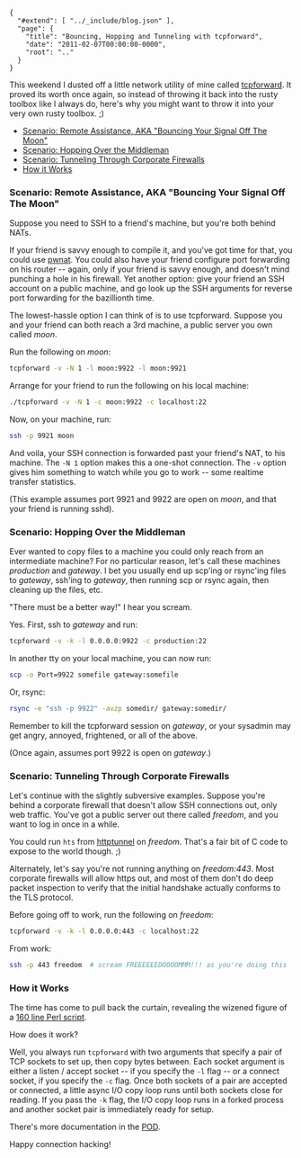 
    {
      "#extend": [ "../_include/blog.json" ],
      "page": {
        "title": "Bouncing, Hopping and Tunneling with tcpforward",
        "date": "2011-02-07T00:00:00-0000",
        "root": ".."
      }
    }

This weekend I dusted off a little network utility of mine called [tcpforward](https://github.com/acg/tcpforward). It proved its worth once again, so instead of throwing it back into the rusty toolbox like I always do, here's why you might want to throw it into your very own rusty toolbox. ;)

<ul class="toc">
  <li><a href="#bouncing">Scenario: Remote Assistance, AKA "Bouncing Your Signal Off The Moon"</a></li>
  <li><a href="#hopping">Scenario: Hopping Over the Middleman</a></li>
  <li><a href="#tunneling">Scenario: Tunneling Through Corporate Firewalls </a></li>
  <li><a href="#how-it-works">How it Works</a></li>
</ul>

<span id="bouncing"></span> 
### Scenario: Remote Assistance, AKA "Bouncing Your Signal Off The Moon" ###

Suppose you need to SSH to a friend's machine, but you're both behind NATs.

If your friend is savvy enough to compile it, and you've got time for that, you could use [pwnat](http://samy.pl/pwnat/). You could also have your friend configure port forwarding on his router -- again, only if your friend is savvy enough, and doesn't mind punching a hole in his firewall. Yet another option: give your friend an SSH account on a public machine, and go look up the SSH arguments for reverse port forwarding for the bazillionth time.

The lowest-hassle option I can think of is to use tcpforward. Suppose you and your friend can both reach a 3rd machine, a public server you own called *moon*.

Run the following on *moon*:

```bash
tcpforward -v -N 1 -l moon:9922 -l moon:9921
```

Arrange for your friend to run the following on his local machine:

```bash
./tcpforward -v -N 1 -c moon:9922 -c localhost:22
```

Now, on your machine, run:

```bash
ssh -p 9921 moon
```

And voila, your SSH connection is forwarded past your friend's NAT, to his machine. The <code>-N 1</code> option makes this a one-shot connection. The <code>-v</code> option gives him something to watch while you go to work -- some realtime transfer statistics.

(This example assumes port 9921 and 9922 are open on *moon*, and that your friend is running sshd).

<span id="hopping"></span> 
### Scenario: Hopping Over the Middleman ###

Ever wanted to copy files to a machine you could only reach from an intermediate machine? For no particular reason, let's call these machines *production* and *gateway*. I bet you usually end up scp'ing or rsync'ing files to *gateway*, ssh'ing to *gateway*, then running scp or rsync again, then cleaning up the files, etc.

"There must be a better way!" I hear you scream.

Yes. First, ssh to *gateway* and run:

```bash
tcpforward -v -k -l 0.0.0.0:9922 -c production:22
```

In another tty on your local machine, you can now run:

```bash
scp -o Port=9922 somefile gateway:somefile
```

Or, rsync:

```bash
rsync -e "ssh -p 9922" -avzp somedir/ gateway:somedir/
```

Remember to kill the tcpforward session on *gateway*, or your sysadmin may get angry, annoyed, frightened, or all of the above.

(Once again, assumes port 9922 is open on *gateway*.)

<span id="tunneling"></span> 
### Scenario: Tunneling Through Corporate Firewalls ###

Let's continue with the slightly subversive examples. Suppose you're behind a corporate firewall that doesn't allow SSH connections out, only web traffic. You've got a public server out there called *freedom*, and you want to log in once in a while.

You could run `hts` from [httptunnel](http://www.nocrew.org/software/httptunnel.html) on *freedom*. That's a fair bit of C code to expose to the world though. ;)

Alternately, let's say you're not running anything on *freedom:443*. Most corporate firewalls will allow https out, and most of them don't do deep packet inspection to verify that the initial handshake actually conforms to the TLS protocol.

Before going off to work, run the following on *freedom*:

```bash
tcpforward -v -k -l 0.0.0.0:443 -c localhost:22
```

From work:

```bash
ssh -p 443 freedom  # scream FREEEEEEDOOOOMMM!!! as you're doing this
```

<span id="how-it-works"></span> 
### How it Works ###

The time has come to pull back the curtain, revealing the wizened figure of a [160 line Perl script](https://github.com/acg/tcpforward/blob/master/tcpforward).

How does it work?

Well, you always run `tcpforward` with two arguments that specify a pair of TCP sockets to set up, then copy bytes between. Each socket argument is either a listen / accept socket -- if you specify the `-l` flag -- or a connect socket, if you specify the `-c` flag. Once both sockets of a pair are accepted or connected, a little async I/O copy loop runs until both sockets close for reading. If you pass the `-k` flag, the I/O copy loop runs in a forked process and another socket pair is immediately ready for setup.

There's more documentation in the [POD](https://github.com/acg/tcpforward/blob/master/README.md).

Happy connection hacking!

